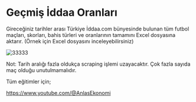 # Geçmiş İddaa Oranları

 Gireceğiniz tarihler arası Türkiye İddaa.com bünyesinde bulunan tüm futbol maçları, skorları, bahis türleri ve oranlarının tamamını Excel dosyasına aktarır. (Örnek için Excel dosyasını inceleyebilirsiniz)

![33333](https://github.com/user-attachments/assets/2359e126-6df4-4e1a-aba6-a95e481e766e)

Not: Tarih aralığı fazla oldukça scraping işlemi uzayacaktır. Çok fazla sayıda maç olduğu unutulmamalıdır.


Tüm eğitimler için;

https://www.youtube.com/@AnlasEkonomi
